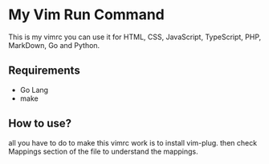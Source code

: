 # My Vim Run Command
This is my vimrc you can use it for HTML, CSS, JavaScript, TypeScript, PHP, MarkDown, Go and Python.

## Requirements
+ Go Lang
+ make

## How to use?
all you have to do to make this vimrc work is to install vim-plug. then check Mappings section of the file to understand the mappings.

